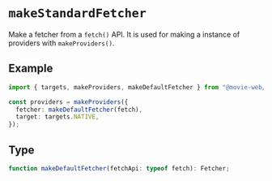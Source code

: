 # `makeStandardFetcher`

Make a fetcher from a `fetch()` API. It is used for making a instance of providers with `makeProviders()`.

## Example

```ts
import { targets, makeProviders, makeDefaultFetcher } from "@movie-web/providers";

const providers = makeProviders({
  fetcher: makeDefaultFetcher(fetch),
  target: targets.NATIVE,
});
```

## Type

```ts
function makeDefaultFetcher(fetchApi: typeof fetch): Fetcher;
```
